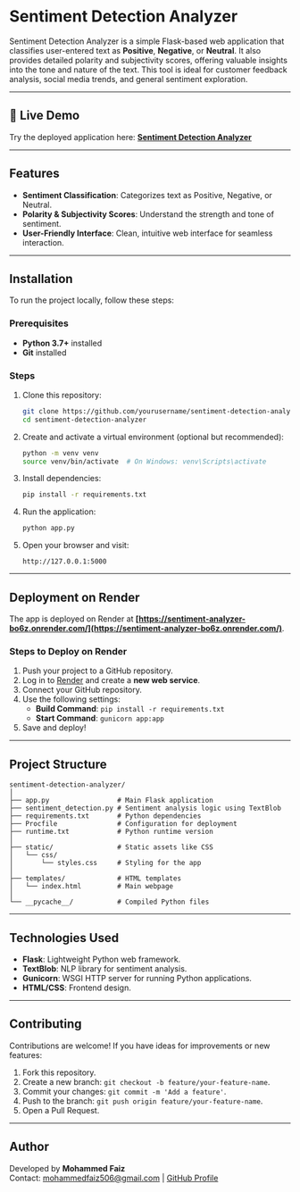   
# Sentiment Detection Analyzer

Sentiment Detection Analyzer is a simple Flask-based web application that classifies user-entered text as **Positive**, **Negative**, or **Neutral**. It also provides detailed polarity and subjectivity scores, offering valuable insights into the tone and nature of the text. This tool is ideal for customer feedback analysis, social media trends, and general sentiment exploration.

---

## 🚀 Live Demo

Try the deployed application here: **[Sentiment Detection Analyzer](https://sentiment-analyzer-bo6z.onrender.com/)**

---

## Features

- **Sentiment Classification**: Categorizes text as Positive, Negative, or Neutral.
- **Polarity & Subjectivity Scores**: Understand the strength and tone of sentiment.
- **User-Friendly Interface**: Clean, intuitive web interface for seamless interaction.

---

## Installation

To run the project locally, follow these steps:

### Prerequisites
- **Python 3.7+** installed
- **Git** installed

### Steps

1. Clone this repository:
   ```bash
   git clone https://github.com/yourusername/sentiment-detection-analyzer.git
   cd sentiment-detection-analyzer
   ```

2. Create and activate a virtual environment (optional but recommended):
   ```bash
   python -m venv venv
   source venv/bin/activate  # On Windows: venv\Scripts\activate
   ```

3. Install dependencies:
   ```bash
   pip install -r requirements.txt
   ```

4. Run the application:
   ```bash
   python app.py
   ```

5. Open your browser and visit:
   ```
   http://127.0.0.1:5000
   ```

---

## Deployment on Render

The app is deployed on Render at **[https://sentiment-analyzer-bo6z.onrender.com/](https://sentiment-analyzer-bo6z.onrender.com/)**.

### Steps to Deploy on Render
1. Push your project to a GitHub repository.
2. Log in to [Render](https://render.com/) and create a **new web service**.
3. Connect your GitHub repository.
4. Use the following settings:
   - **Build Command**: `pip install -r requirements.txt`
   - **Start Command**: `gunicorn app:app`
5. Save and deploy!

---

## Project Structure

```
sentiment-detection-analyzer/
│
├── app.py                 # Main Flask application
├── sentiment_detection.py # Sentiment analysis logic using TextBlob
├── requirements.txt       # Python dependencies
├── Procfile               # Configuration for deployment
├── runtime.txt            # Python runtime version
│
├── static/                # Static assets like CSS
│   └── css/
│       └── styles.css     # Styling for the app
│
├── templates/             # HTML templates
│   └── index.html         # Main webpage
│
└── __pycache__/           # Compiled Python files
```

---

## Technologies Used

- **Flask**: Lightweight Python web framework.
- **TextBlob**: NLP library for sentiment analysis.
- **Gunicorn**: WSGI HTTP server for running Python applications.
- **HTML/CSS**: Frontend design.

---

## Contributing

Contributions are welcome! If you have ideas for improvements or new features:
1. Fork this repository.
2. Create a new branch: `git checkout -b feature/your-feature-name`.
3. Commit your changes: `git commit -m 'Add a feature'`.
4. Push to the branch: `git push origin feature/your-feature-name`.
5. Open a Pull Request.

---

## Author

Developed by **Mohammed Faiz**  
Contact: [mohammedfaiz506@gmail.com](mailto:mohammedfaiz506@gmail.com) | [GitHub Profile](https://github.com/Faizme)

